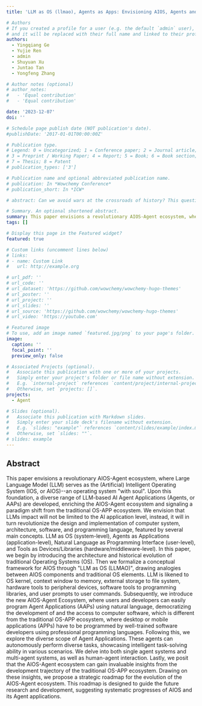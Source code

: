 ```yaml
---
title: 'LLM as OS (llmao), Agents as Apps: Envisioning AIOS, Agents and the AIOS-Agent Ecosystem'

# Authors
# If you created a profile for a user (e.g. the default `admin` user), write the username (folder name) here
# and it will be replaced with their full name and linked to their profile.
authors:
  - Yingqiang Ge
  - Yujie Ren
  - admin
  - Shuyuan Xu
  - Juntao Tan
  - Yongfeng Zhang

# Author notes (optional)
# author_notes:
#   - 'Equal contribution'
#   - 'Equal contribution'

date: '2023-12-07'
doi: ''

# Schedule page publish date (NOT publication's date).
#publishDate: '2017-01-01T00:00:00Z'

# Publication type.
# Legend: 0 = Uncategorized; 1 = Conference paper; 2 = Journal article;
# 3 = Preprint / Working Paper; 4 = Report; 5 = Book; 6 = Book section;
# 7 = Thesis; 8 = Patent
# publication_types: ['3']

# Publication name and optional abbreviated publication name.
# publication: In *Wowchemy Conference*
# publication_short: In *ICW*

# abstract: Can we avoid wars at the crossroads of history? This question has been pursued by individuals, scholars, policymakers, and organizations throughout human history. In this research, we attempt to answer the question based on the recent advances of Artificial Intelligence (AI) and Large Language Models (LLMs). We propose \textbf{WarAgent}, an LLM-powered multi-agent AI system, to simulate the participating countries, their decisions, and the consequences, in historical international conflicts, including the World War I (WWI), the World War II (WWII), and the Warring States Period (WSP) in Ancient China. By evaluating the simulation effectiveness, we examine the advancements and limitations of cutting-edge AI systems' abilities in studying complex collective human behaviors such as international conflicts under diverse settings. In these simulations, the emergent interactions among agents also offer a novel perspective for examining the triggers and conditions that lead to war. Our findings offer data-driven and AI-augmented insights that can redefine how we approach conflict resolution and peacekeeping strategies. The implications stretch beyond historical analysis, offering a blueprint for using AI to understand human history and possibly prevent future international conflicts. Code and data are available at [this url](https://github.com/agiresearch/WarAgent). 

# Summary. An optional shortened abstract.
summary: This paper envisions a revolutionary AIOS-Agent ecosystem, where Large Language Model (LLM) serves as the (Artificial) Intelligent Operating System (IOS, or AIOS)--an operating system "with soul". Upon this foundation, a diverse range of LLM-based AI Agent Applications (Agents, or AAPs) are developed, enriching the AIOS-Agent ecosystem and signaling a paradigm shift from the traditional OS-APP ecosystem. We envision that LLMs impact will not be limited to the AI application level, instead, it will in turn revolutionize the design and implementation of computer system, architecture, software, and programming language, featured by several main concepts. LLM as OS (system-level), Agents as Applications (application-level), Natural Language as Programming Interface (user-level), and Tools as Devices/Libraries (hardware/middleware-level). In this paper, we begin by introducing the architecture and historical evolution of traditional Operating Systems (OS). Then we formalize a conceptual framework for AIOS through "LLM as OS (LLMAO)", drawing analogies between AIOS components and traditional OS elements. LLM is likened to OS kernel, context window to memory, external storage to file system, hardware tools to peripheral devices, software tools to programming libraries, and user prompts to user commands. Subsequently, we introduce the new AIOS-Agent Ecosystem, where users and developers can easily program Agent Applications (AAPs) using natural language, democratizing the development of and the access to computer software, which is different from the traditional OS-APP ecosystem, where desktop or mobile applications (APPs) have to be programmed by well-trained software developers using professional programming languages. Following this, we explore the diverse scope of Agent Applications. These agents can autonomously perform diverse tasks, showcasing intelligent task-solving ability in various scenarios. We delve into both single agent systems and multi-agent systems, as well as human-agent interaction. Lastly, we posit that the AIOS-Agent ecosystem can gain invaluable insights from the development trajectory of the traditional OS-APP ecosystem. Drawing on these insights, we propose a strategic roadmap for the evolution of the AIOS-Agent ecosystem. This roadmap is designed to guide the future research and development, suggesting systematic progresses of AIOS and its Agent applications.
tags: []

# Display this page in the Featured widget?
featured: true

# Custom links (uncomment lines below)
# links:
# - name: Custom Link
#   url: http://example.org

# url_pdf: ''
# url_code: ''
# url_dataset: 'https://github.com/wowchemy/wowchemy-hugo-themes'
# url_poster: ''
# url_project: ''
# url_slides: ''
# url_source: 'https://github.com/wowchemy/wowchemy-hugo-themes'
# url_video: 'https://youtube.com'

# Featured image
# To use, add an image named `featured.jpg/png` to your page's folder.
image:
  caption: ''
  focal_point: ''
  preview_only: false

# Associated Projects (optional).
#   Associate this publication with one or more of your projects.
#   Simply enter your project's folder or file name without extension.
#   E.g. `internal-project` references `content/project/internal-project/index.md`.
#   Otherwise, set `projects: []`.
projects:
  - Agent

# Slides (optional).
#   Associate this publication with Markdown slides.
#   Simply enter your slide deck's filename without extension.
#   E.g. `slides: "example"` references `content/slides/example/index.md`.
#   Otherwise, set `slides: ""`.
# slides: example
---
```


<!-- {{% callout note %}}
Click the _Cite_ button above to demo the feature to enable visitors to import publication metadata into their reference management software.
{{% /callout %}}

{{% callout note %}}
Create your slides in Markdown - click the _Slides_ button to check out the example.
{{% /callout %}} -->

## Abstract
This paper envisions a revolutionary AIOS-Agent ecosystem, where Large Language Model (LLM) serves as the (Artificial) Intelligent Operating System (IOS, or AIOS)--an operating system "with soul". Upon this foundation, a diverse range of LLM-based AI Agent Applications (Agents, or AAPs) are developed, enriching the AIOS-Agent ecosystem and signaling a paradigm shift from the traditional OS-APP ecosystem. We envision that LLMs impact will not be limited to the AI application level, instead, it will in turn revolutionize the design and implementation of computer system, architecture, software, and programming language, featured by several main concepts. LLM as OS (system-level), Agents as Applications (application-level), Natural Language as Programming Interface (user-level), and Tools as Devices/Libraries (hardware/middleware-level). In this paper, we begin by introducing the architecture and historical evolution of traditional Operating Systems (OS). Then we formalize a conceptual framework for AIOS through "LLM as OS (LLMAO)", drawing analogies between AIOS components and traditional OS elements. LLM is likened to OS kernel, context window to memory, external storage to file system, hardware tools to peripheral devices, software tools to programming libraries, and user prompts to user commands. Subsequently, we introduce the new AIOS-Agent Ecosystem, where users and developers can easily program Agent Applications (AAPs) using natural language, democratizing the development of and the access to computer software, which is different from the traditional OS-APP ecosystem, where desktop or mobile applications (APPs) have to be programmed by well-trained software developers using professional programming languages. Following this, we explore the diverse scope of Agent Applications. These agents can autonomously perform diverse tasks, showcasing intelligent task-solving ability in various scenarios. We delve into both single agent systems and multi-agent systems, as well as human-agent interaction. Lastly, we posit that the AIOS-Agent ecosystem can gain invaluable insights from the development trajectory of the traditional OS-APP ecosystem. Drawing on these insights, we propose a strategic roadmap for the evolution of the AIOS-Agent ecosystem. This roadmap is designed to guide the future research and development, suggesting systematic progresses of AIOS and its Agent applications.